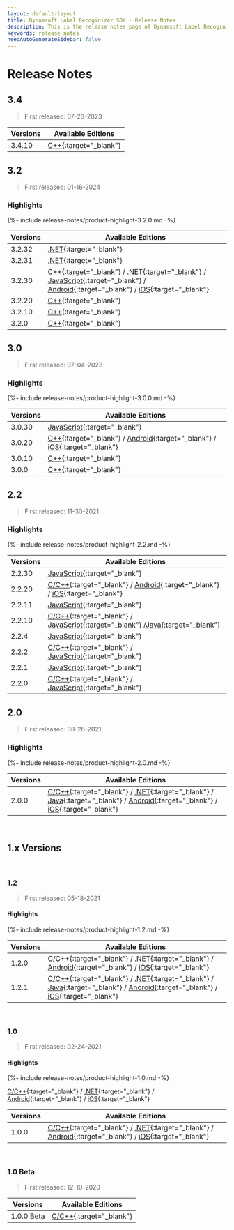 ```yaml
---
layout: default-layout
title: Dynamsoft Label Recoginizer SDK - Release Notes
description: This is the release notes page of Dynamsoft Label Recoginizer SDK.
keywords: release notes
needAutoGenerateSidebar: false
---
```


# Release Notes

## 3.4

> First released: 07-23-2023

| Versions | Available Editions                                         |
| -------- | ---------------------------------------------------------- |
| 3.4.10   | [C++]({{site.cpp}}release-notes/cpp-3.html#3410-07232024){:target="_blank"} |

## 3.2

> First released: 01-16-2024

### Highlights

{%- include release-notes/product-highlight-3.2.0.md -%}

| Versions | Available Editions                                         |
| -------- | ---------------------------------------------------------- |
| 3.2.32   | [.NET]({{site.dotnet}}release-notes/dotnet-3.html#3232-06192024){:target="_blank"} |
| 3.2.31   | [.NET]({{site.dotnet}}release-notes/dotnet-3.html#3231-06122024){:target="_blank"} |
| 3.2.30   | [C++]({{site.cpp}}release-notes/cpp-3.html#3230-05132024){:target="_blank"} / [.NET]({{site.dotnet}}release-notes/dotnet-3.html#3230-05302024){:target="_blank"} / [JavaScript]({{site.js}}release-notes/javascript-3.html#3230-05152024){:target="_blank"} / [Android]({{site.android}}release-notes/android-3.html#3230-05152024){:target="_blank"} / [iOS]({{site.objectivec-swift}}release-notes/ios-3.html#3230-05152024){:target="_blank"} |
| 3.2.20   | [C++]({{site.cpp}}release-notes/cpp-3.html#3220-04072024){:target="_blank"} |
| 3.2.10   | [C++]({{site.cpp}}release-notes/cpp-3.html#3210-03012024){:target="_blank"} |
| 3.2.0    | [C++]({{site.cpp}}release-notes/cpp-3.html#320-01162024){:target="_blank"} |

## 3.0

> First released: 07-04-2023

### Highlights

{%- include release-notes/product-highlight-3.0.0.md -%}

| Versions | Available Editions                                         |
| -------- | ---------------------------------------------------------- |
| 3.0.30   | [JavaScript]({{site.js}}release-notes/javascript-3.html#3030-02022024){:target="_blank"} |
| 3.0.20   | [C++]({{site.cpp}}release-notes/cpp-3.html#3020-10262023){:target="_blank"} / [Android]({{site.android}}release-notes/android-3.html#3020-12072023){:target="_blank"} / [iOS]({{site.objectivec-swift}}release-notes/ios-3.html#3020-12072023){:target="_blank"} |
| 3.0.10   | [C++]({{site.cpp}}release-notes/cpp-3.html#3010-08082023){:target="_blank"} |
| 3.0.0    | [C++]({{site.cpp}}release-notes/cpp-3.html#300-07042023){:target="_blank"} |

## 2.2

> First released: 11-30-2021

### Highlights

{%- include release-notes/product-highlight-2.2.md -%}

| Versions | Available Editions                                                                                                                                                                                                     |
| -------- | ---------------------------------------------------------------------------------------------------------------------------------------------------------------------------------------------------------------------- |
| 2.2.30   | [JavaScript]({{site.js}}release-notes/javascript-2.html#2211-07242023){:target="_blank"}                                                                                                                                                 |
| 2.2.20   | [C/C++]({{site.c-cplusplus}}release-notes/c-cpp-2.html#2220-09292022){:target="_blank"} / [Android]({{site.android}}release-notes/android-2.html#2220-09292022){:target="_blank"} / [iOS]({{site.objectivec-swift}}release-notes/ios-2.html#2220-09292022){:target="_blank"} |
| 2.2.11   | [JavaScript]({{site.js}}release-notes/javascript-2.html#2211-08082022){:target="_blank"}                                                                                                                                                 |
| 2.2.10   | [C/C++]({{site.c-cplusplus}}release-notes/c-cpp-2.html#2210-06212022){:target="_blank"} / [JavaScript]({{site.js}}release-notes/javascript-2.html#2210-06212022){:target="_blank"}   /[Java]({{site.java}}release-notes/java-2.html#2210-06272024){:target="_blank"}                                                                      |
| 2.2.4    | [JavaScript]({{site.js}}release-notes/javascript-2.html#224-04142022){:target="_blank"}                                                                                                                                                  |
| 2.2.2    | [C/C++]({{site.c-cplusplus}}release-notes/c-cpp-2.html#222-03032022){:target="_blank"} / [JavaScript]({{site.js}}release-notes/javascript-2.html#222-03032022){:target="_blank"}                                                                           |
| 2.2.1    | [JavaScript]({{site.js}}release-notes/javascript-2.html#221-02232022){:target="_blank"}                                                                                                                                                  |
| 2.2.0    | [C/C++]({{site.c-cplusplus}}release-notes/c-cpp-2.html#20-11302021){:target="_blank"} / [JavaScript]({{site.js}}release-notes/javascript-2.html#220-12072021){:target="_blank"}                                                                            |

## 2.0
> First released: 08-26-2021

### Highlights

{%- include release-notes/product-highlight-2.0.md -%}

| Versions | Available Editions                                                                                                                                                                                                                                                                                                                             |
| -------- | ---------------------------------------------------------------------------------------------------------------------------------------------------------------------------------------------------------------------------------------------------------------------------------------------------------------------------------------------- |
| 2.0.0    | [C/C++]({{site.c-cplusplus}}release-notes/c-cpp-2.html#20-08262021){:target="_blank"} / [.NET]({{site.dotnet}}release-notes/dotnet-2.html#20-08262021){:target="_blank"} / [Java]({{site.java}}release-notes/java-2.html#20-08262021){:target="_blank"} / [Android]({{site.android}}release-notes/android-2.html#20-08262021){:target="_blank"} / [iOS]({{site.objectivec-swift}}release-notes/ios-2.html#20-08262021){:target="_blank"} |

&nbsp;

<div class="fold-panel-prefix"></div>

## 1.x Versions <i class="fa fa-caret-down"></i>

<div class="fold-panel-start"></div>

&nbsp;

### 1.2
> First released: 05-18-2021

#### Highlights

{%- include release-notes/product-highlight-1.2.md -%}

| Versions | Available Editions                                                                                                                                                                                                                                                                                                                                  |
| -------- | --------------------------------------------------------------------------------------------------------------------------------------------------------------------------------------------------------------------------------------------------------------------------------------------------------------------------------------------------- |
| 1.2.0    | [C/C++]({{site.c-cplusplus}}release-notes/c-cpp-1.html#12-05182021){:target="_blank"} / [.NET]({{site.dotnet}}release-notes/dotnet-1.html#12-05182021){:target="_blank"} / [Android]({{site.android}}release-notes/android-1.html#12-05182021){:target="_blank"} / [iOS]({{site.objectivec-swift}}release-notes/ios-1.html#12-05182021){:target="_blank"}                                                                   |
| 1.2.1    | [C/C++]({{site.c-cplusplus}}release-notes/c-cpp-1.html#121-06082021){:target="_blank"} / [.NET]({{site.dotnet}}release-notes/dotnet-1.html#121-06082021){:target="_blank"} / [Java]({{site.java}}release-notes/java-1.html#121-06082021){:target="_blank"} / [Android]({{site.android}}release-notes/android-1.html#121-06082021){:target="_blank"} / [iOS]({{site.objectivec-swift}}release-notes/ios-1.html#121-06082021){:target="_blank"} |

&nbsp;

### 1.0

> First released: 02-24-2021

#### Highlights

{%- include release-notes/product-highlight-1.0.md -%}

[C/C++]({{site.c-cplusplus}}release-notes/c-cpp-1.html#10-02242021){:target="_blank"} / [.NET]({{site.dotnet}}release-notes/dotnet-1.html#10-02242021){:target="_blank"} / [Android]({{site.android}}release-notes/android-1.html#10-02242021){:target="_blank"} / [iOS]({{site.objectivec-swift}}release-notes/ios-1.html#10-02242021){:target="_blank"}

| Versions | Available Editions                                                                                                                                                                                                                                                                |
| -------- | --------------------------------------------------------------------------------------------------------------------------------------------------------------------------------------------------------------------------------------------------------------------------------- |
| 1.0.0    | [C/C++]({{site.c-cplusplus}}release-notes/c-cpp-1.html#10-02242021){:target="_blank"} / [.NET]({{site.dotnet}}release-notes/dotnet-1.html#10-02242021){:target="_blank"} / [Android]({{site.android}}release-notes/android-1.html#10-02242021){:target="_blank"} / [iOS]({{site.objectivec-swift}}release-notes/ios-1.html#10-02242021){:target="_blank"} |

&nbsp;

### 1.0 Beta

> First released: 12-10-2020

| Versions   | Available Editions                                                       |
| ---------- | ------------------------------------------------------------------------ |
| 1.0.0 Beta | [C/C++]({{site.c-cplusplus}}release-notes/c-cpp-1.html#10-beta-12102020){:target="_blank"} |

<div class="fold-panel-end"></div>
